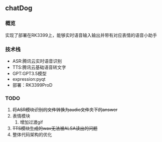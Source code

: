 ## chatDog  

### 概览

实现了部署在RK3399上，能够实时语音输入输出并带有对应表情的语音小助手

### 技术栈

- ASR:腾讯云实时语音识别
- TTS:腾讯云基础语音转文字
- GPT:GPT3.5模型
- expression:pyqt
- 部署：RK3399ProD

### TODO

1. ~~将ASR模块识别的文件转换为audio文件夹下的answer~~
2. 表情模块
    1. 增加过渡gif
3. ~~TTS模块生成的wav无法被ALSA读出的问题~~
4. 整体代码架构的优化
